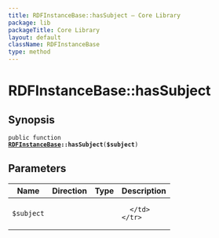 ```yaml
---
title: RDFInstanceBase::hasSubject — Core Library
package: lib
packageTitle: Core Library
layout: default
className: RDFInstanceBase
type: method
---
```


# RDFInstanceBase::hasSubject

## Synopsis

<code>public function <b><a href="RDFInstanceBase">RDFInstanceBase</a>::hasSubject</b>(<b>$subject</b>)</code>

## Parameters

<table>
  <thead>
    <tr>
      <th>Name</th>
      <th>Direction</th>
      <th>Type</th>
      <th>Description</th>
    </tr>
  </thead>
  <tbody>
    <tr>
      <td><code>$subject</code>
      <td><i></i></td>
      <td></td>
      <td>

      </td>
    </tr>
  </tbody>
</table>

